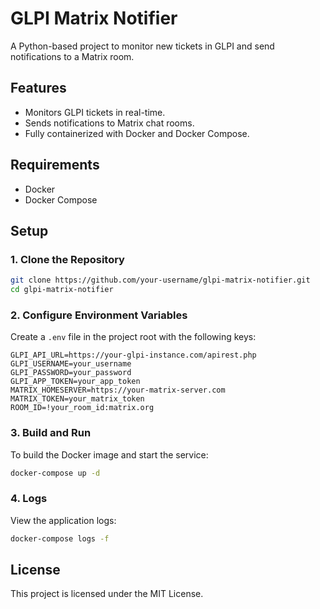 # GLPI Matrix Notifier

A Python-based project to monitor new tickets in GLPI and send notifications to a Matrix room.

## Features

- Monitors GLPI tickets in real-time.
- Sends notifications to Matrix chat rooms.
- Fully containerized with Docker and Docker Compose.

## Requirements

- Docker
- Docker Compose

## Setup

### 1. Clone the Repository

```bash
git clone https://github.com/your-username/glpi-matrix-notifier.git
cd glpi-matrix-notifier
```

### 2. Configure Environment Variables

Create a `.env` file in the project root with the following keys:

```
GLPI_API_URL=https://your-glpi-instance.com/apirest.php
GLPI_USERNAME=your_username
GLPI_PASSWORD=your_password
GLPI_APP_TOKEN=your_app_token
MATRIX_HOMESERVER=https://your-matrix-server.com
MATRIX_TOKEN=your_matrix_token
ROOM_ID=!your_room_id:matrix.org
```

### 3. Build and Run

To build the Docker image and start the service:

```bash
docker-compose up -d
```

### 4. Logs

View the application logs:

```bash
docker-compose logs -f
```

## License

This project is licensed under the MIT License.
